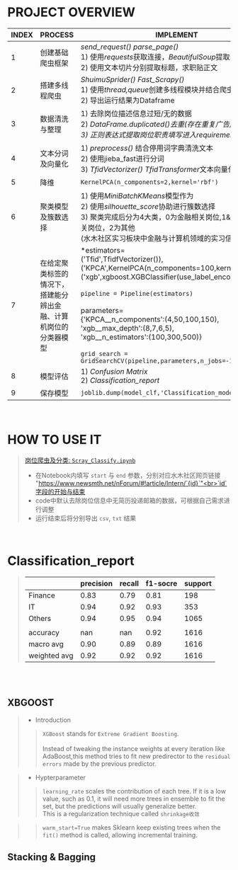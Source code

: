 # PROJECT OVERVIEW

|INDEX|PROCESS|IMPLEMENT|
|----|-----|-------|
|1|创建基础爬虫框架|*send_request() parse_page()*<br>1) 使用*requests*获取连接，*BeautifulSoup*提取HTML信息 <br>2) 使用文本切片分别提取标题，求职贴正文|
|2|搭建多线程爬虫|*ShuimuSprider() Fast_Scrapy()*<br>1) 使用*thread,queue*创建多线程模块并结合爬虫工作函数 <br>2) 导出运行结果为Dataframe|*threading queue*| 
|3|数据清洗与整理|1) 去除岗位描述信息过短/无的数据 <br>2) *DataFrame.duplicated()*去重(存在重复广告) <br>3) 正则表达式提取岗位职责填写进入*requirement*列|
|4|文本分词及向量化|1) *preprocess()* 结合停用词字典清洗文本 <br>2) 使用jieba_fast进行分词 <br>3) *TfidVectorizer() TfidTransformer*文本向量化|
|5|降维|```KernelPCA(n_components=2,kernel='rbf')```
|6|聚类模型及簇数选择|1) 使用*MiniBatchKMeans*模型作为 <br>2) 使用*silhouette_score*协助进行簇数选择 <br>3) 聚类完成后分为4大类，0为金融相关岗位,1&3为计算机相关岗位，2为其他<br>(水木社区实习板块中金融与计算机领域的实习信息数量更多)|
|7|在给定聚类标签的情况下，搭建能分辨出金融、计算机岗位的分类器模型|*estimators=<br>('Tfid',TfidfVectorizer()),('KPCA',KernelPCA(n_components=100,kernel='rbf')),('xgb',xgboost.XGBClassifier(use_label_encoder=False))]<br><br>```pipeline = Pipeline(estimators)```<br><br>parameters=<br>{'KPCA__n_components':(4,50,100,150),<br>'xgb__max_depth':(8,7,6,5),<br>'xgb__n_estimators':(100,300,500)}<br><br>```grid_search = GridSearchCV(pipeline,parameters,n_jobs=-1,verbose=1)```
|8|模型评估|1) *Confusion Matrix* <br>2) *Classification_report*
|9|保存模型|```joblib.dump(model_clf,'Classification_model.joblib')```
  
<br>

# HOW TO USE IT

>[岗位爬虫及分类: `Scray_Classify.ipynb`](/codes/Scrapy_Classify.ipynb)
>+ 在Notebook内填写 `start` 与 `end` 参数，分别对应水木社区网页链接<br>"https://www.newsmth.net/nForum/#!article/Intern/`{id}`"<br>`id`字段的开始与结束
>+ code中默认去除岗位信息中无简历投递邮箱的数据，可根据自己需求进行调整
>+ 运行结束后将分别导出 `csv`, `txt` 结果


<br>

# Classification_report

>||precision|recall|f1-socre|support|
>|--|---------|------|--------|-------|
>|Finance|0.83|0.79|0.81|198|
>|IT|0.94|0.92|0.93|353|
>|Others|0.94|0.95|0.94|1065|
>| | | | | |
>|accuracy|nan|nan|0.92|1616|
>|macro avg|0.90|0.89|0.89|1616|
>|weighted avg|0.92|0.92|0.92|1616
<br><br>


## XBGOOST
>+ Introduction
>>`XGBoost` stands for `Extreme Gradient Boosting`.<br><br>
>>Instead of tweaking the instance weights at every iteration like AdaBoost,this method tries to fit new predirector to the `residual errors` made by the previous predictor.

>+ Hypterparameter
>> `learning_rate` scales the contribution of each tree. If it is a low value, such as 0.1, it will need more trees in ensemble to fit the set, but the predictions will usually generalize better.<br>
>> This is a regularization technique called `shrinkage收敛`

>> `warm_start=True` makes Sklearn keep existing trees when the `fit()` method is called, allowing incremental training.


## Stacking & Bagging

